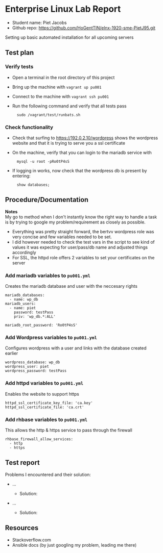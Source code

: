 # Enterprise Linux Lab Report

- Student name: Piet Jacobs
- Github repo: <https://github.com/HoGentTIN/elnx-1920-sme-PietJ95.git>

Setting up basic automated installation for all upcoming servers

## Test plan

### Verify tests
- Open a terminal in the root directory of this project
- Bring up the machine with `vagrant up pu001`
- Connect to the machine with `vagrant ssh pu001`
- Run the following command and verify that all tests pass

        sudo /vagrant/test/runbats.sh
### Check functionality
- Check that surfing to https://192.0.2.10/wordpress shows the wordpress website and that it is trying to serve you a ssl certificate
- On the machine, verify that you can login to the mariadb service with

        mysql -u root -pRo0tP4sS


- If logging in works, now check that the wordpress db is present by entering:

        show databases;



## Procedure/Documentation

**Notes**  
My go to method when I don't instantly know the right way to handle a task is by trying to google my problem/requirement as closely as possible.
 
- Everything was pretty straight forward, the bertvv wordpress role was very concise and few variables needed to be set.
- I did however needed to check the test vars in the script to see kind of values it was expecting for user/pass/db name and adjusted things accordingly
- For SSL, the httpd role offers 2 variables to set your certificates on the server

### Add mariadb variables to `pu001.yml`
Creates the mariadb database and user with the neccesary rights

    mariadb_databases:
      - name: wp_db
    mariadb_users: 
      - name: piet
        password: testPass
        priv: 'wp_db.*:ALL'
    
    mariadb_root_password: 'Ro0tP4sS'

### Add Wordpress variables to `pu001.yml`
Configures wordpress with a user and links with the database created earlier

    wordpress_database: wp_db
    wordpress_user: piet
    wordpress_password: testPass

### Add httpd variables to `pu001.yml`
Enables the website to support https

    httpd_ssl_certificate_key_file: 'ca.key'
    httpd_ssl_certificate_file: 'ca.crt'

### Add rhbase variables to `pu001.yml`
This allows the http & https service to pass through the firewall

    rhbase_firewall_allow_services:
      - http
      - https

## Test report


Problems I encountered and their solution:  
- ...
    - Solution:  
    

- ...
    - Solution:   
    
## Resources

- Stackoverflow.com
- Ansible docs (by just googling my problem, leading me there)
